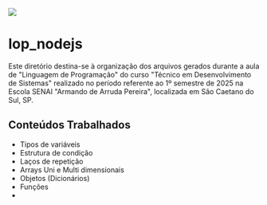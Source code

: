 ![](https://technofaq.org/wp-content/uploads/2020/10/node-js.jpg)

# lop_nodejs

<span>Este diretório destina-se à organização dos arquivos gerados durante a aula de "Linguagem de Programação" do curso "Técnico em Desenvolvimento de Sistemas" realizado no período referente ao 1º semestre de 2025 na Escola SENAI "Armando de Arruda Pereira", localizada em São Caetano do Sul, SP.</span>

<h2>Conteúdos Trabalhados</h2>
<ul>
    <li>Tipos de variáveis</li>
    <li>Estrutura de condição</li>
    <li>Laços de repetição</li>
    <li>Arrays Uni e Multi dimensionais</li>
    <li>Objetos (Dicionários)</li>
    <li>Funções</li>
    <li></li>
</ul>
